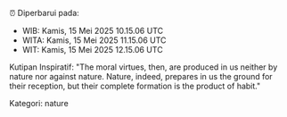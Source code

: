 ⏰ Diperbarui pada:
- WIB: Kamis, 15 Mei 2025 10.15.06 UTC
- WITA: Kamis, 15 Mei 2025 11.15.06 UTC
- WIT: Kamis, 15 Mei 2025 12.15.06 UTC

Kutipan Inspiratif:
"The moral virtues, then, are produced in us neither by nature nor against nature. Nature, indeed, prepares in us the ground for their reception, but their complete formation is the product of habit."


Kategori: nature

